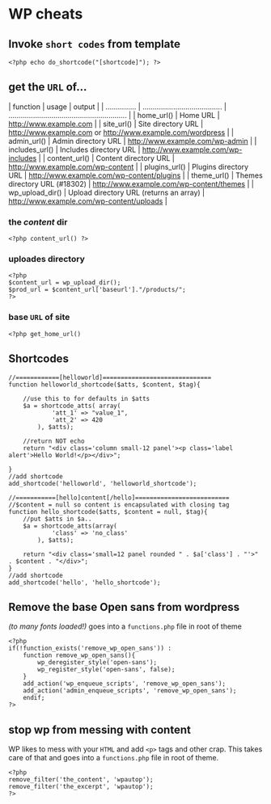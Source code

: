 WP cheats
=========

## Invoke `short codes` from template
`<?php echo do_shortcode("[shortcode]"); ?>`

## get the `URL` of...

| function        | usage                                   | output                                                     |
| ............... | ....................................... | .......................................................... |
| home_url()      | Home URL                                | http://www.example.com                                     |
| site_url()      | Site directory URL                      | http://www.example.com or http://www.example.com/wordpress |
| admin_url()     | Admin directory URL                     | http://www.example.com/wp-admin                            |
| includes_url()  | Includes directory URL                  | http://www.example.com/wp-includes                         |
| content_url()   | Content directory URL                   | http://www.example.com/wp-content                          |
| plugins_url()   | Plugins directory URL                   | http://www.example.com/wp-content/plugins                  |
| theme_url()     | Themes directory URL (#18302)           | http://www.example.com/wp-content/themes                   |
| wp_upload_dir() | Upload directory URL (returns an array) | http://www.example.com/wp-content/uploads                  |



### the *content* dir
`<?php content_url() ?>`

### uploades directory
```
<?php
$content_url = wp_upload_dir();
$prod_url = $content_url['baseurl']."/products/";
?>
```
### base `URL` of site

`<?php get_home_url()`

## Shortcodes
```
//============[helloworld]==============================
function helloworld_shortcode($atts, $content, $tag){
    
    //use this to for defaults in $atts
    $a = shortcode_atts( array(
            'att_1' => "value_1",
            'att_2' => 420
        ), $atts);
        
    //return NOT echo
    return "<div class='column small-12 panel'><p class='label alert'>Hello World!</p></div>";
    
}
//add shortcode
add_shortcode('helloworld', 'helloworld_shortcode');

//===========[hello]content[/hello]==========================
//$content = null so content is encapsulated with closing tag
function hello_shortcode($atts, $content = null, $tag){
    //put $atts in $a..
    $a = shortcode_atts(array(
            'class' => 'no_class'
        ), $atts);
        
    return "<div class='small=12 panel rounded " . $a['class'] . "'>" . $content . "</div>";
}
//add shortcode
add_shortcode('hello', 'hello_shortcode');
```
## Remove the base Open sans from wordpress
*(to many fonts loaded!)* goes into a `functions.php` file in root of theme
```
<?php
if(!function_exists('remove_wp_open_sans')) :
    function remove_wp_open_sans(){
        wp_deregister_style('open-sans');
        wp_register_style('open-sans', false);
    }
    add_action('wp_enqueue_scripts', 'remove_wp_open_sans');
    add_action('admin_enqueue_scripts', 'remove_wp_open_sans');
    endif;
?>
```

## stop wp from messing with content
WP likes to mess with your `HTML` and add `<p>` tags and other crap. This takes care of that and goes into a `functions.php` file in root of theme.
```
<?php
remove_filter('the_content', 'wpautop');
remove_filter('the_excerpt', 'wpautop');
?>
```
